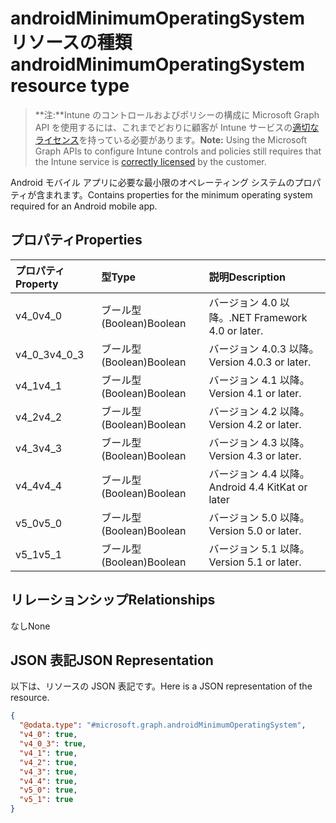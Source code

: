 # <a name="androidminimumoperatingsystem-resource-type"></a><span data-ttu-id="0c23d-101">androidMinimumOperatingSystem リソースの種類</span><span class="sxs-lookup"><span data-stu-id="0c23d-101">androidMinimumOperatingSystem resource type</span></span>

> <span data-ttu-id="0c23d-102">**注:**Intune のコントロールおよびポリシーの構成に Microsoft Graph API を使用するには、これまでどおりに顧客が Intune サービスの[適切なライセンス](https://go.microsoft.com/fwlink/?linkid=839381)を持っている必要があります。</span><span class="sxs-lookup"><span data-stu-id="0c23d-102">**Note:** Using the Microsoft Graph APIs to configure Intune controls and policies still requires that the Intune service is [correctly licensed](https://go.microsoft.com/fwlink/?linkid=839381) by the customer.</span></span>

<span data-ttu-id="0c23d-103">Android モバイル アプリに必要な最小限のオペレーティング システムのプロパティが含まれます。</span><span class="sxs-lookup"><span data-stu-id="0c23d-103">Contains properties for the minimum operating system required for an Android mobile app.</span></span>
## <a name="properties"></a><span data-ttu-id="0c23d-104">プロパティ</span><span class="sxs-lookup"><span data-stu-id="0c23d-104">Properties</span></span>
|<span data-ttu-id="0c23d-105">プロパティ</span><span class="sxs-lookup"><span data-stu-id="0c23d-105">Property</span></span>|<span data-ttu-id="0c23d-106">型</span><span class="sxs-lookup"><span data-stu-id="0c23d-106">Type</span></span>|<span data-ttu-id="0c23d-107">説明</span><span class="sxs-lookup"><span data-stu-id="0c23d-107">Description</span></span>|
|:---|:---|:---|
|<span data-ttu-id="0c23d-108">v4_0</span><span class="sxs-lookup"><span data-stu-id="0c23d-108">v4_0</span></span>|<span data-ttu-id="0c23d-109">ブール型 (Boolean)</span><span class="sxs-lookup"><span data-stu-id="0c23d-109">Boolean</span></span>|<span data-ttu-id="0c23d-110">バージョン 4.0 以降。</span><span class="sxs-lookup"><span data-stu-id="0c23d-110">.NET Framework 4.0 or later.</span></span>|
|<span data-ttu-id="0c23d-111">v4_0_3</span><span class="sxs-lookup"><span data-stu-id="0c23d-111">v4_0_3</span></span>|<span data-ttu-id="0c23d-112">ブール型 (Boolean)</span><span class="sxs-lookup"><span data-stu-id="0c23d-112">Boolean</span></span>|<span data-ttu-id="0c23d-113">バージョン 4.0.3 以降。</span><span class="sxs-lookup"><span data-stu-id="0c23d-113">Version 4.0.3 or later.</span></span>|
|<span data-ttu-id="0c23d-114">v4_1</span><span class="sxs-lookup"><span data-stu-id="0c23d-114">v4_1</span></span>|<span data-ttu-id="0c23d-115">ブール型 (Boolean)</span><span class="sxs-lookup"><span data-stu-id="0c23d-115">Boolean</span></span>|<span data-ttu-id="0c23d-116">バージョン 4.1 以降。</span><span class="sxs-lookup"><span data-stu-id="0c23d-116">Version 4.1 or later.</span></span>|
|<span data-ttu-id="0c23d-117">v4_2</span><span class="sxs-lookup"><span data-stu-id="0c23d-117">v4_2</span></span>|<span data-ttu-id="0c23d-118">ブール型 (Boolean)</span><span class="sxs-lookup"><span data-stu-id="0c23d-118">Boolean</span></span>|<span data-ttu-id="0c23d-119">バージョン 4.2 以降。</span><span class="sxs-lookup"><span data-stu-id="0c23d-119">Version 4.2 or later.</span></span>|
|<span data-ttu-id="0c23d-120">v4_3</span><span class="sxs-lookup"><span data-stu-id="0c23d-120">v4_3</span></span>|<span data-ttu-id="0c23d-121">ブール型 (Boolean)</span><span class="sxs-lookup"><span data-stu-id="0c23d-121">Boolean</span></span>|<span data-ttu-id="0c23d-122">バージョン 4.3 以降。</span><span class="sxs-lookup"><span data-stu-id="0c23d-122">Version 4.3 or later.</span></span>|
|<span data-ttu-id="0c23d-123">v4_4</span><span class="sxs-lookup"><span data-stu-id="0c23d-123">v4_4</span></span>|<span data-ttu-id="0c23d-124">ブール型 (Boolean)</span><span class="sxs-lookup"><span data-stu-id="0c23d-124">Boolean</span></span>|<span data-ttu-id="0c23d-125">バージョン 4.4 以降。</span><span class="sxs-lookup"><span data-stu-id="0c23d-125">Android 4.4 KitKat or later</span></span>|
|<span data-ttu-id="0c23d-126">v5_0</span><span class="sxs-lookup"><span data-stu-id="0c23d-126">v5_0</span></span>|<span data-ttu-id="0c23d-127">ブール型 (Boolean)</span><span class="sxs-lookup"><span data-stu-id="0c23d-127">Boolean</span></span>|<span data-ttu-id="0c23d-128">バージョン 5.0 以降。</span><span class="sxs-lookup"><span data-stu-id="0c23d-128">Version 5.0 or later.</span></span>|
|<span data-ttu-id="0c23d-129">v5_1</span><span class="sxs-lookup"><span data-stu-id="0c23d-129">v5_1</span></span>|<span data-ttu-id="0c23d-130">ブール型 (Boolean)</span><span class="sxs-lookup"><span data-stu-id="0c23d-130">Boolean</span></span>|<span data-ttu-id="0c23d-131">バージョン 5.1 以降。</span><span class="sxs-lookup"><span data-stu-id="0c23d-131">Version 5.1 or later.</span></span>|

## <a name="relationships"></a><span data-ttu-id="0c23d-132">リレーションシップ</span><span class="sxs-lookup"><span data-stu-id="0c23d-132">Relationships</span></span>
<span data-ttu-id="0c23d-133">なし</span><span class="sxs-lookup"><span data-stu-id="0c23d-133">None</span></span>
## <a name="json-representation"></a><span data-ttu-id="0c23d-134">JSON 表記</span><span class="sxs-lookup"><span data-stu-id="0c23d-134">JSON Representation</span></span>
<span data-ttu-id="0c23d-135">以下は、リソースの JSON 表記です。</span><span class="sxs-lookup"><span data-stu-id="0c23d-135">Here is a JSON representation of the resource.</span></span>
<!-- {
  "blockType": "resource",
  "keyProperty": "id",
  "@odata.type": "microsoft.graph.androidMinimumOperatingSystem"
}
-->
``` json
{
  "@odata.type": "#microsoft.graph.androidMinimumOperatingSystem",
  "v4_0": true,
  "v4_0_3": true,
  "v4_1": true,
  "v4_2": true,
  "v4_3": true,
  "v4_4": true,
  "v5_0": true,
  "v5_1": true
}
```



